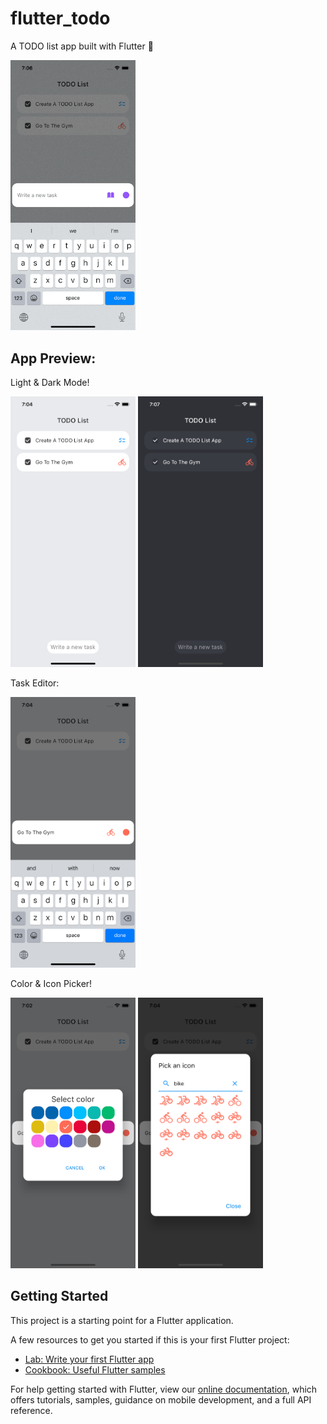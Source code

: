 # flutter_todo
A TODO list app built with Flutter 💙

<img src="/readme-images/new-task-animation.gif" width="200"/> 

## App Preview:

Light & Dark Mode!

<img src="/readme-images/Tasks-light.png" width="200"/> <img src="/readme-images/Tasks-dark.png" width="200"/>

Task Editor:

<img src="/readme-images/task-editor-later.png" width="200"/>


Color & Icon Picker!

<img src="/readme-images/color-picker.png" width="200"/> <img src="/readme-images/icon-picker.png" width="200"/>



## Getting Started

This project is a starting point for a Flutter application.

A few resources to get you started if this is your first Flutter project:

- [Lab: Write your first Flutter app](https://flutter.dev/docs/get-started/codelab)
- [Cookbook: Useful Flutter samples](https://flutter.dev/docs/cookbook)

For help getting started with Flutter, view our
[online documentation](https://flutter.dev/docs), which offers tutorials,
samples, guidance on mobile development, and a full API reference.
